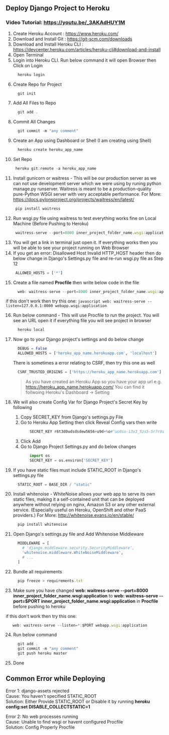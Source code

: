## Deploy Django Project to Heroku
### Video Tutorial: https://youtu.be/_3AKAdHUY1M
1. Create Heroku Account : https://www.heroku.com/
2. Download and Install Git : https://git-scm.com/downloads
3. Download and Install Heroku CLI : https://devcenter.heroku.com/articles/heroku-cli#download-and-install
4. Open Terminal
5. Login into Heroku CLI. Run below command it will open Browser then Click on Login 
    ```javascript
      heroku login 
    ```
6. Create Repo for Project
    ```javascript
      git init
    ```
7. Add All Files to Repo
    ```javascript
      git add . 
    ```
8. Commit All Changes
    ```javascript
      git commit -m "any comment"
    ```
9. Create an App using Dashboard or Shell (I am creating using Shell)
    ```javascript
      heroku create heroku_app_name
    ```
10. Set Repo
     ```javascript
      heroku git:remote -a heroku_app_name
      ```
11. Install gunicorn or waitress - This will be our production server as we can not use development server which we were using by runing python manage.py runserver. Waitress is meant to be a production-quality pure-Python WSGI server with very acceptable performance. For More: https://docs.pylonsproject.org/projects/waitress/en/latest/ 
     ```javascript
      pip install waitress
     ```
12. Run wsgi.py file using waitress to test everything works fine on Local Machine (Before Pushing to Heroku)
     ```javascript
      waitress-serve --port=8000 inner_project_folder_name.wsgi:application
     ```
13. You will get a link in terminal just open it. If everything works then you will be able to see your project running on Web Browser
14. If you get an error: Disallowed Host Invalid HTTP_HOST header then do below change in Django's Settings.py file and re-run wsgi.py file as Step 12
     ```python
      ALLOWED_HOSTS = ['*']
     ```
15. Create a file named **Procfile** then write below code in the file
    ```javascript
      web: waitress-serve --port=8000 inner_project_folder_name.wsgi:application
    ```
   if this don't work then try this one: 
    ```javascript
      web: waitress-serve --listen=127.0.0.1:8000 webapp.wsgi:application
    ```
    
16. Run below command - This will use Procfile to run the project. You will see an URL open it if everything file you will see project in browser 
    ```javascript
      heroku local
    ```
    
17. Now go to your Django project's settings and do below change
    ```python
      DEBUG = False
      ALLOWED_HOSTS = ['heroku_app_name.herokuapp.com', 'localhost']
    ```
    
    There is sometimes a error relating to CSRF, then try this one as well
    ```python
      CSRF_TRUSTED_ORIGINS = ['https://heroku_app_name.herokuapp.com']
    ```
    
    > As you have created an Heroku App so you have your app url e.g. https://heroku_app_name.herokuapp.com/ You can find it follwoing Heroku's Dashboard -> Setting
18. We will also create Config Var for Django Project's Secret Key by following
    1. Copy SECRET_KEY from Django's settings.py File
    2. Go to Heroku App Setting then click Reveal Config vars then write
        ```python
	        SECRET_KEY r6t3d0udsdsdew5656+u9d+%o#^uo0su-i3x3_5zs5-5r7r9a1_mhwfi!2b+^
        ```
	  3. Click Add
	  4. Go to Django Project Settings.py and do below changes
          ```python
              import os
	          SECRET_KEY = os.environ['SECRET_KEY']
          ```
        
19. If you have static files must include STATIC_ROOT in Django's settings.py file
    ```python
      STATIC_ROOT = BASE_DIR / "static"
    ```
20. Install whitenoise - WhiteNoise allows your web app to serve its own static files, making it a self-contained unit that can be deployed anywhere without relying on nginx, Amazon S3 or any other external service. (Especially useful on Heroku, OpenShift and other PaaS providers.) For More: http://whitenoise.evans.io/en/stable/
    ```javascript
      pip install whitenoise
    ```
21. Open Django's settings.py file and Add Whitenoise Middleware
    ```python
      MIDDLEWARE = [
        # 'django.middleware.security.SecurityMiddleware',
        'whitenoise.middleware.WhiteNoiseMiddleware',
        # ...
      ]
    ```
22. Bundle all requirements
    ```javascript
      pip freeze > requirements.txt
    ```
23. Make sure you have changed **web: waitress-serve --port=8000 inner_project_folder_name.wsgi:application** to **web: waitress-serve --port=$PORT inner_project_folder_name.wsgi:application** in **Procfile** before pushing to heroku
   
   if this don't work then try this one: 
   ```javascript
      web: waitress-serve --listen=*:$PORT webapp.wsgi:application
   ```

24. Run below command
    ```javascript
      git add .
      git commit -m "any comment"
      git push heroku master
    ```
  25. Done
  
  
## Common Error while Deploying
Error 1: django-assets rejected <br>
Cause: You haven't specified STATIC_ROOT <br>
Solution: Either Provide STATIC_ROOT or Disable it by running **heroku config:set DISABLE_COLLECTSTATIC=1** <br>


Error 2: No web processes running <br>
Cause: Unable to find wsgi or havent configured Procfile <br>
Solution: Config Properly Procfile <br>
